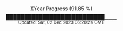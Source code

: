 <p align="center">
⏳Year Progress (91.85 %) <br>
███████████████████████████▁▁▁ <br>
<sub>Updated: Sat, 02 Dec 2023 06:20:24 GMT</sub>
</p>

